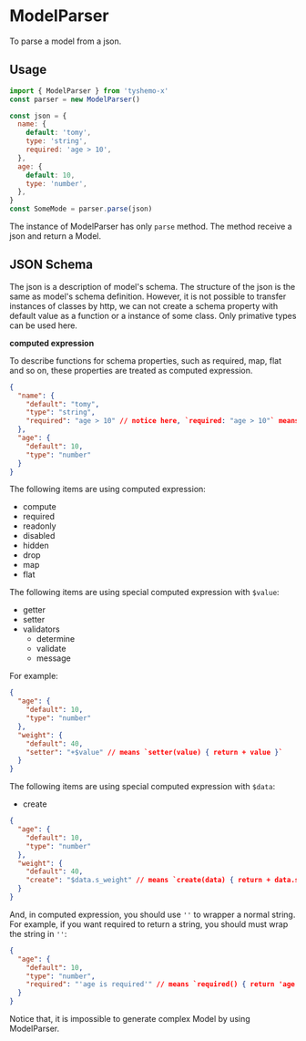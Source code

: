 # ModelParser

To parse a model from a json.

## Usage

```js
import { ModelParser } from 'tyshemo-x'
const parser = new ModelParser()

const json = {
  name: {
    default: 'tomy',
    type: 'string',
    required: 'age > 10',
  },
  age: {
    default: 10,
    type: 'number',
  },
}
const SomeMode = parser.parse(json)
```

The instance of ModelParser has only `parse` method. The method receive a json and return a Model.

## JSON Schema

The json is a description of model's schema. The structure of the json is the same as model's schema definition.
However, it is not possible to transfer instances of classes by http, we can not create a schema property with default value as a function or a instance of some class. Only primative types can be used here.

**computed expression**

To describe functions for schema properties, such as required, map, flat and so on, these properties are treated as computed expression.

```json
{
  "name": {
    "default": "tomy",
    "type": "string",
    "required": "age > 10" // notice here, `required: "age > 10"` means `required() { return this.age > 10 }`
  },
  "age": {
    "default": 10,
    "type": "number"
  }
}
```

The following items are using computed expression:

- compute
- required
- readonly
- disabled
- hidden
- drop
- map
- flat

The following items are using special computed expression with `$value`:

- getter
- setter
- validators
  - determine
  - validate
  - message

For example:

```json
{
  "age": {
    "default": 10,
    "type": "number"
  },
  "weight": {
    "default": 40,
    "setter": "+$value" // means `setter(value) { return + value }`
  }
}
```

The following items are using special computed expression with `$data`:

- create

```json
{
  "age": {
    "default": 10,
    "type": "number"
  },
  "weight": {
    "default": 40,
    "create": "$data.s_weight" // means `create(data) { return + data.s_weight }`
  }
}
```

And, in computed expression, you should use `''` to wrapper a normal string. For example, if you want required to return a string, you should must wrap the string in `''`:

```json
{
  "age": {
    "default": 10,
    "type": "number",
    "required": "'age is required'" // means `required() { return 'age is required' }`
  }
}
```

Notice that, it is impossible to generate complex Model by using ModelParser.
